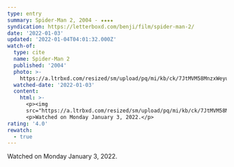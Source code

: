 ```yaml
---
type: entry
summary: Spider-Man 2, 2004 - ★★★★
syndication: https://letterboxd.com/benji/film/spider-man-2/
date: '2022-01-03'
updated: '2022-01-04T04:01:32.000Z'
watch-of:
  type: cite
  name: Spider-Man 2
  published: '2004'
  photo: >-
    https://a.ltrbxd.com/resized/sm/upload/pq/mi/kb/ck/7JtMVM58MnzxWeyubzLpXBiVnDC-0-500-0-750-crop.jpg?k=c3ad48c974
  watched-date: '2022-01-03'
  content:
    html: >-
      <p><img
      src="https://a.ltrbxd.com/resized/sm/upload/pq/mi/kb/ck/7JtMVM58MnzxWeyubzLpXBiVnDC-0-500-0-750-crop.jpg?k=c3ad48c974"/></p>
      <p>Watched on Monday January 3, 2022.</p>
rating: '4.0'
rewatch:
  - true
---
```

Watched on Monday January 3, 2022.
